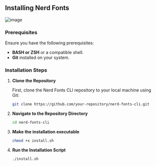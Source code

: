 ## Installing Nerd Fonts
![image](https://github.com/user-attachments/assets/4fe944b9-7954-44c6-9b78-4ea8293611a8)

### Prerequisites

Ensure you have the following prerequisites:
- **BASH or ZSH** or a compatible shell.
- **Git** installed on your system.

### Installation Steps

1. **Clone the Repository**

   First, clone the Nerd Fonts CLI repository to your local machine using Git:

   ```bash
   git clone https://github.com/your-repository/nerd-fonts-cli.git

2. **Navigate to the Repository Directory**
   ```bash
   cd nerd-fonts-cli
   
3. **Make the installation executable**
   ```bash
   chmod +x install.sh

5. **Run the Installation Script**
   ```bash
   ./install.sh
